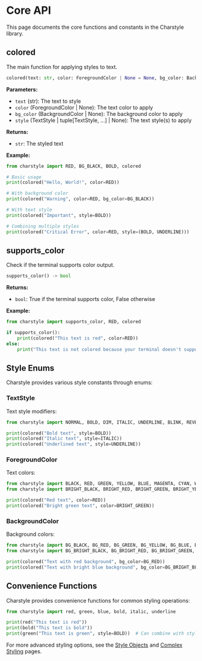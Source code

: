 # Core API

This page documents the core functions and constants in the Charstyle library.

## colored

The main function for applying styles to text.

```python
colored(text: str, color: ForegroundColor | None = None, bg_color: BackgroundColor | None = None, style: TextStyle | tuple[TextStyle, ...] | None = None) -> str
```

**Parameters:**
- `text` (str): The text to style
- `color` (ForegroundColor | None): The text color to apply
- `bg_color` (BackgroundColor | None): The background color to apply
- `style` (TextStyle | tuple[TextStyle, ...] | None): The text style(s) to apply

**Returns:**
- `str`: The styled text

**Example:**
```python
from charstyle import RED, BG_BLACK, BOLD, colored

# Basic usage
print(colored("Hello, World!", color=RED))

# With background color
print(colored("Warning", color=RED, bg_color=BG_BLACK))

# With text style
print(colored("Important", style=BOLD))

# Combining multiple styles
print(colored("Critical Error", color=RED, style=(BOLD, UNDERLINE)))
```

## supports_color

Check if the terminal supports color output.

```python
supports_color() -> bool
```

**Returns:**
- `bool`: True if the terminal supports color, False otherwise

**Example:**
```python
from charstyle import supports_color, RED, colored

if supports_color():
    print(colored("This text is red", color=RED))
else:
    print("This text is not colored because your terminal doesn't support colors")
```

## Style Enums

Charstyle provides various style constants through enums:

### TextStyle

Text style modifiers:

```python
from charstyle import NORMAL, BOLD, DIM, ITALIC, UNDERLINE, BLINK, REVERSE, HIDDEN, STRIKE

print(colored("Bold text", style=BOLD))
print(colored("Italic text", style=ITALIC))
print(colored("Underlined text", style=UNDERLINE))
```

### ForegroundColor

Text colors:

```python
from charstyle import BLACK, RED, GREEN, YELLOW, BLUE, MAGENTA, CYAN, WHITE
from charstyle import BRIGHT_BLACK, BRIGHT_RED, BRIGHT_GREEN, BRIGHT_YELLOW, BRIGHT_BLUE, BRIGHT_MAGENTA, BRIGHT_CYAN, BRIGHT_WHITE

print(colored("Red text", color=RED))
print(colored("Bright green text", color=BRIGHT_GREEN))
```

### BackgroundColor

Background colors:

```python
from charstyle import BG_BLACK, BG_RED, BG_GREEN, BG_YELLOW, BG_BLUE, BG_MAGENTA, BG_CYAN, BG_WHITE
from charstyle import BG_BRIGHT_BLACK, BG_BRIGHT_RED, BG_BRIGHT_GREEN, BG_BRIGHT_YELLOW, BG_BRIGHT_BLUE, BG_BRIGHT_MAGENTA, BG_BRIGHT_CYAN, BG_BRIGHT_WHITE

print(colored("Text with red background", bg_color=BG_RED))
print(colored("Text with bright blue background", bg_color=BG_BRIGHT_BLUE))
```

## Convenience Functions

Charstyle provides convenience functions for common styling operations:

```python
from charstyle import red, green, blue, bold, italic, underline

print(red("This text is red"))
print(bold("This text is bold"))
print(green("This text is green", style=BOLD))  # Can combine with styles
```

For more advanced styling options, see the [Style Objects](style-objects.md) and [Complex Styling](complex-styling.md) pages.
